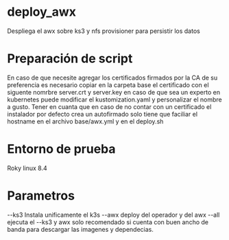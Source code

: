 # deploy_awx
Despliega el awx sobre ks3 y nfs provisioner para persistir los datos

# Preparación de script
En caso de que necesite agregar los certificados firmados por la CA de su preferencia es necesario copiar en la carpeta base el certificado con el siguente nomrbre
server.crt y server.key en caso de que sea un experto en kubernetes puede modificar el kustomization.yaml y personalizar el nombre a gusto.
Tener en cuanta que en caso de no contar con un certificado el instalador por defecto crea un autofirmado solo tiene que faciliar el hostname en el archivo base/awx.yml y en el deploy.sh

# Entorno de prueba
Roky linux 8.4

# Parametros
 --ks3 Instala unificamente el k3s
 --awx deploy del operador y del awx
 --all ejecuta el --ks3 y awx solo recomendado si cuenta con buen ancho de banda para descargar las imagenes y dependecias.
